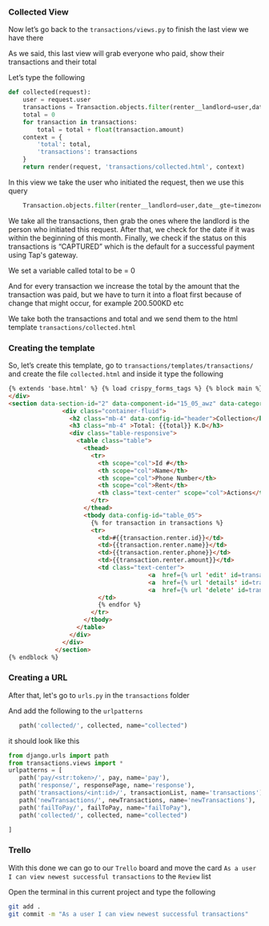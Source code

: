 ### Collected View

Now let’s go back to the `transactions/views.py` to finish the last view we have there

As we said, this last view will grab everyone who paid, show their transactions and their total

Let’s type the following

```python
def collected(request):
    user = request.user
    transactions = Transaction.objects.filter(renter__landlord=user,date__gte=timezone.now().replace(day=1, hour=0, minute=0, second=0, microsecond=0)).filter(status="CAPTURED")
    total = 0
    for transaction in transactions:
        total = total + float(transaction.amount)
    context = {
        'total': total,
        'transactions': transactions
    }
    return render(request, 'transactions/collected.html', context)
```

In this view we take the user who initiated the request, then we use this query

```python
    Transaction.objects.filter(renter__landlord=user,date__gte=timezone.now().replace(day=1, hour=0, minute=0, second=0, microsecond=0)).filter(status="CAPTURED")
```

We take all the transactions, then grab the ones where the landlord is the person who initiated this request. After that, we check for the date if it was within the beginning of this month. Finally, we check if the status on this transactions is “CAPTURED” which is the default for a successful payment using Tap's gateway.

We set a variable called total to be = 0

And for every transaction we increase the total by the amount that the transaction was paid, but we have to turn it into a float first because of change that might occur, for example 200.500KD etc

We take both the transactions and total and we send them to the html template `transactions/collected.html`

### Creating the template

So, let’s create this template, go to `transactions/templates/transactions/` and create the file `collected.html` and inside it type the following

```html
{% extends 'base.html' %} {% load crispy_forms_tags %} {% block main %}
</div>
<section data-section-id="2" data-component-id="15_05_awz" data-category="admin" class="py-4">
               <div class="container-fluid">
                 <h2 class="mb-4" data-config-id="header">Collection</h2>
                 <h3 class="mb-4" >Total: {{total}} K.D</h3>
                 <div class="table-responsive">
                   <table class="table">
                     <thead>
                       <tr>
                         <th scope="col">Id #</th>
                         <th scope="col">Name</th>
                         <th scope="col">Phone Number</th>
                         <th scope="col">Rent</th>
                         <th class="text-center" scope="col">Actions</th>
                       </tr>
                     </thead>
                     <tbody data-config-id="table_05">
                       {% for transaction in transactions %}
                       <tr>
                         <td>#{{transaction.renter.id}}</td>
                         <td>{{transaction.renter.name}}</td>
                         <td>{{transaction.renter.phone}}</td>
                         <td>{{transaction.renter.amount}}</td>
                         <td class="text-center">
                                       <a  href={% url 'edit' id=transaction.renter.id %} class="btn btn-primary"><i class="fa fa-edit"></i></a>
                                       <a  href={% url 'details' id=transaction.renter.id %} class="btn btn-secondary"><i class="fa fa-info-circle"></i></a>
                                       <a  href={% url 'delete' id=transaction.renter.id %} class="btn btn-danger"><i class="fa fa-trash"></i></a>
                         </td>
                         {% endfor %}
                       </tr>
                     </tbody>
                   </table>
                 </div>
               </div>
             </section>
{% endblock %}
```

### Creating a URL

After that, let's go to `urls.py` in the `transactions` folder

And add the following to the `urlpatterns`

```python
   path('collected/', collected, name="collected")
```

it should look like this

```python
from django.urls import path
from transactions.views import *
urlpatterns = [
   path('pay/<str:token>/', pay, name='pay'),
   path('response/', responsePage, name='response'),
   path('transactions/<int:id>/', transactionList, name='transactions'),
   path('newTransactions/', newTransactions, name='newTransactions'),
   path('failToPay/', failToPay, name="failToPay"),
   path('collected/', collected, name="collected")

]
```

### Trello

With this done we can go to our `Trello` board and move the card `As a user I can view newest successful transactions` to the `Review` list

Open the terminal in this current project and type the following

```bash
git add .
git commit -m "As a user I can view newest successful transactions"
```